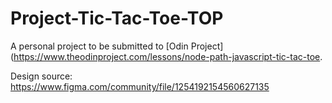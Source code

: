 # Project-Tic-Tac-Toe-TOP
A personal project to be submitted to [Odin Project](https://www.theodinproject.com/lessons/node-path-javascript-tic-tac-toe.


Design source: https://www.figma.com/community/file/1254192154560627135
